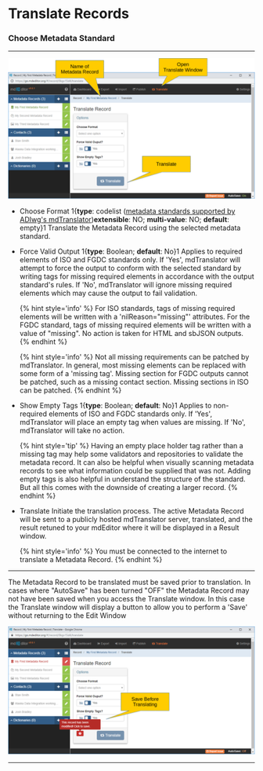 # Translate Records 
### Choose Metadata Standard
---

![Translate Window](/assets/reference/translate/translate.png)

* <span class="md-element">Choose Format</span> <i class="fa fa-asterisk required" title="Required"> </i> 1{**type**: codelist ([metadata standards supported by ADIwg's mdTranslator](https://mdtranslator.adiwg.org/api/writers))**extensible**: NO; **multi-value**: NO; **default**: empty}1 Translate the <span class="md-panel">Metadata Record</span> using the selected metadata standard.   

* <span class="md-element">Force Valid Output</span> 1{**type**: Boolean; **default**: No}1  Applies to required elements of ISO and FGDC standards only.  If 'Yes', mdTranslator will attempt to force the output to conform with the selected standard by writing tags for missing required elements in accordance with the output standard's rules.  If 'No', mdTranslator will ignore missing required elements which may cause the output to fail validation.  

  {% hint style='info' %}
  For ISO standards, tags of missing required elements will be written with a 'nilReason="missing"' attributes.  For the FGDC standard, tags of missing required elements will be written with a value of "missing".  No action is taken for HTML and sbJSON outputs.
  {% endhint %} 
  
  {% hint style='info' %}
  Not all missing requirements can be patched by mdTranslator.  In general, most missing elements can be replaced with some form of a 'missing tag'.  Missing section for FGDC outputs cannot be patched, such as a missing contact section.  Missing sections in ISO can be patched.
  {% endhint %}

* <span class="md-element">Show Empty Tags</span> 1{**type**: Boolean; **default**: No}1  Applies to non-required elements of ISO and FGDC standards only.  If 'Yes', mdTranslator will place an empty tag when values are missing.  If 'No', mdTranslator will take no action.  

  {% hint style='tip' %}
  Having an empty place holder tag rather than a missing tag may help some validators and repositories to validate the metadata record.  It can also be helpful when visually scanning metadata records to see what information could be supplied that was not.  Adding empty tags is also helpful in understand the structure of the standard.  But all this comes with the downside of creating a larger record.
  {% endhint %}
  
* <span class="btn btn-primary btn-sm"> <i class="fa fa-retweet"> </i> Translate</span> Initiate the translation process.  The active <span class="md-panel">Metadata Record</span> will be sent to a publicly hosted mdTranslator server, translated, and the result retuned to your mdEditor where it will be displayed in a <span class="md-window">Result</span> window. 

  {% hint style='info' %}
  You must be connected to the internet to translate a <span class="md-panel">Metadata Record</span>. 
  {% endhint %}
  
---

The <span class="md-panel">Metadata Record</span> to be translated must be saved prior to translation.  In cases where "AutoSave" has been turned "OFF" the <span class="md-panel">Metadata Record</span> may not have been saved when you access the <span class="md-window">Translate</span> window.  In this case the <span class="md-window">Translate</span> window will display a <span class="btn btn-danger btn-xs"> <i class="fa fa-exclamation-circle"> </i> </span> button to allow you to perform a 'Save' without returning to the <span class="md-window">Edit Window</span>

![Translate Window](/assets/reference/translate/translate-save.png)

---
